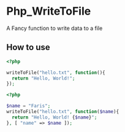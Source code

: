# Php_WriteToFile
A Fancy function to write data to a file


## How to use

```php
<?php

writeToFile("hello.txt", function(){
  return "Hello, World!";
});
```


```php
<?php

$name = "Faris";
writeToFile("hello.txt", function($name){
  return "Hello, World! {$name}";
}, [ "name" => $name ]);
```
